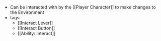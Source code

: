 - Can be interacted with by the [[Player Character]] to make changes to the Environment
- tags:
	- [[Interact Lever]]
	- [[Interact Button]]
	- [[Ability: Interact]]